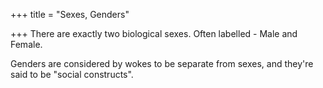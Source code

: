 +++
title = "Sexes, Genders"

+++
There are exactly two biological sexes. Often labelled - Male and Female.

Genders are considered by wokes to be separate from sexes, and they're said to be "social constructs".



